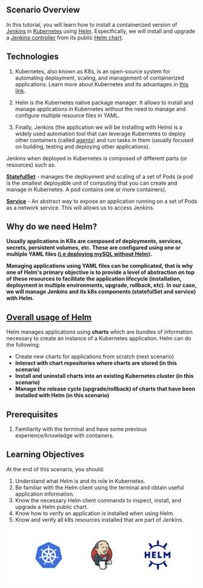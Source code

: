 ## Scenario Overview

In this tutorial, you will learn how to install a containerized version of [Jenkins](https://www.jenkins.io/) in [Kubernetes](https://kubernetes.io/) using [Helm](https://helm.sh/). Especifically, we will install and upgrade a [Jenkins controller](https://www.jenkins.io/doc/book/glossary/#general-terms) from its public [Helm chart](https://github.com/jenkinsci/helm-charts/tree/main/charts/jenkins). 


## Technologies 

1. Kubernetes, also known as K8s, is an open-source system for automating deployment, scaling, and management of containerized applications. Learn more about Kubernetes and its advantages in [this link](https://kubernetes.io/docs/concepts/overview/what-is-kubernetes/).

2. Helm is the Kubernetes native package manager. It allows to install and manage applications in Kubernetes without the need to manage and configure multiple resource files in YAML. 

3. Finally, Jenkins (the application we will be installing with Helm) is a widely used automation tool that can leverage Kubernetes to deploy other containers (called [agents](https://www.jenkins.io/doc/book/using/using-agents/)) and run tasks in them (usually focused on building, testing and deploying other applications).

Jenkins when deployed in Kubernetes is composed of different parts (or resources) such as:

**[StatefulSet](https://kubernetes.io/docs/concepts/workloads/controllers/statefulset/)** - manages the deployment and scaling of a set of Pods (a pod is the smallest deployable unit of computing that you can create and manage in Kubernetes. A pod contains one or more containers).

**[Service](https://kubernetes.io/docs/concepts/services-networking/service/)** - An abstract way to expose an application running on a set of Pods as a network service. This will allows us to access Jenkins.

## Why do we need Helm?

**Usually applications in K8s are composed of deployments, services, secrets, persistent volumes, etc. These are configured using one or multiple YAML files ([i.e deploying mySQL without Helm](https://kubernetes.io/docs/tasks/run-application/run-single-instance-stateful-application/)).** 

**Managing applications using YAML files can be complicated, that is why one of Helm's primary objective is to provide a level of abstraction on top of these resources to facilitate the application lifecycle (installation, deployment in multiple environments, upgrade, rollback, etc). In our case, we will manage Jenkins and its k8s components (statefulSet and service) with Helm.** 


## [Overall usage of Helm](https://helm.sh/docs/topics/architecture/)

Helm manages applications using **charts** which are bundles of information necessary to create an instance of a Kubernetes application. Helm can do the following:

* Create new charts for applications from scratch (next scenario)
* **Interact with chart repositories where charts are stored (in this scenario)**
* **Install and uninstall charts into an existing Kubernetes cluster (in this scenario)**
* **Manage the release cycle (upgrade/rollback) of charts  that have been installed with Helm (in this scenario)**


## Prerequisites

1. Familiarity with the terminal and have some previous experience/knowledge with containers.

## Learning Objectives

At the end of this scenario, you should:

1. Understand what Helm is and its role in Kubernetes.
2. Be familiar with the Helm client using the terminal and obtain useful application information.
3. Know the necessary Helm client commands to inspect, install, and upgrade a Helm public chart.
4. Know how to verify an application is installed when using Helm.
5. Know and verify all k8s resources installed that are part of Jenkins.


![Helm Logo](./../assets/intro.png)

